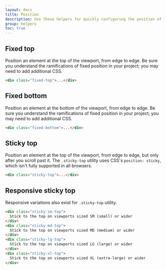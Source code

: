 ```yaml
---
layout: docs
title: Position
description: Use these helpers for quickly configuring the position of an element.
group: helpers
toc: true
---
```


## Fixed top

Position an element at the top of the viewport, from edge to edge. Be sure you understand the ramifications of fixed position in your project; you may need to add additional CSS.

```html
<div class="fixed-top">...</div>
```

## Fixed bottom

Position an element at the bottom of the viewport, from edge to edge. Be sure you understand the ramifications of fixed position in your project; you may need to add additional CSS.

```html
<div class="fixed-bottom">...</div>
```

## Sticky top

Position an element at the top of the viewport, from edge to edge, but only after you scroll past it. The `.sticky-top` utility uses CSS's `position: sticky`, which isn't fully supported in all browsers.

```html
<div class="sticky-top">...</div>
```

## Responsive sticky top

Responsive variations also exist for `.sticky-top` utility.

```html
<div class="sticky-sm-top">
  Stick to the top on viewports sized SM (small) or wider
</div>
<div class="sticky-md-top">
  Stick to the top on viewports sized MD (medium) or wider
</div>
<div class="sticky-lg-top">
  Stick to the top on viewports sized LG (large) or wider
</div>
<div class="sticky-xl-top">
  Stick to the top on viewports sized XL (extra-large) or wider
</div>
```
